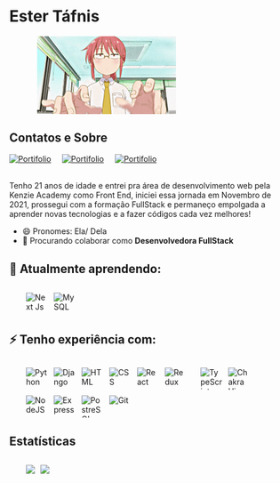 # Ester Táfnis

<div style="display: flex; justify-content: flex-start;">
<img style="width: 250px; margin-left: 50px" src="./assets/typing.gif"/>
</div>

## Contatos e Sobre

<div style="display: flex; gap: 20px;">
  <a href="https://www.linkedin.com/in/ester-frazao/" target="_blank" title="Linkedin">
    <img src="https://api.iconify.design/mdi/linkedin.svg?color=%23cfb62b" alt="Portifolio" style="width:3rem; height:3rem;" />
  </a>
  <a href="mailto:tafnisbonbon@gmail.com" target="_blank" title="tafnisbonbon@gmail.com">
    <img src="https://api.iconify.design/mdi/email.svg?color=%23cfb62b" alt="Portifolio" style="width:3rem; height:3rem;" />
  </a>
  <a href="https://portifolio-next-esterfrazao.vercel.app/" target="_blank" title="Portifólio">
    <img src="https://api.iconify.design/gg/website.svg?color=%23cfb62b" alt="Portifolio" style="width:3rem; height:3rem;" />
  </a>
</div>

<br>

Tenho 21 anos de idade e entrei pra área de desenvolvimento web pela Kenzie Academy como Front End, iniciei essa jornada em Novembro de 2021, prossegui com a formação FullStack e permaneço empolgada a aprender novas tecnologias e a fazer códigos cada vez melhores!

- 😄 Pronomes: Ela/ Dela
- 👯 Procurando colaborar como **Desenvolvedora FullStack**

## 🌱 Atualmente aprendendo:

<div style="display: flex; justify-content: flex-start; flex-wrap:wrap; margin:30px; gap: 10px">
  <img src="https://api.iconify.design/cib/next-js.svg" title="Next Js" alt="Next Js" width="40" height="40"/>
  <img src="https://api.iconify.design/logos/mysql.svg" title="MySQL" alt="MySQL" width="40" height="40"/>
</div>

## ⚡ Tenho experiência com:

<div style="display: flex; justify-content: flex-start; flex-wrap:wrap; margin:30px; gap: 10px" >
<img src="https://cdn.jsdelivr.net/gh/devicons/devicon/icons/python/python-original.svg" title="Python" alt="Python" width="40" height="40"/>
<img src="https://cdn.jsdelivr.net/gh/devicons/devicon/icons/django/django-plain.svg" title="Django" alt="Django" width="40" height="40"/>
<img src="https://cdn.jsdelivr.net/gh/devicons/devicon/icons/html5/html5-original.svg" title="HTML5" alt="HTML" width="40" height="40"/>
  <img src="https://cdn.jsdelivr.net/gh/devicons/devicon/icons/css3/css3-original.svg" title="CSS" alt="CSS" width="40" height="40"/>
  <img src="https://cdn.jsdelivr.net/gh/devicons/devicon/icons/react/react-original.svg" title="React" alt="React" width="40" height="40"/>
  <img src="https://cdn.jsdelivr.net/gh/devicons/devicon/icons/redux/redux-original.svg" title="Redux" alt="Redux " width="40" height="40"/>&nbsp;
  <!-- <img src="https://cdn.jsdelivr.net/gh/devicons/devicon/icons/materialui/materialui-original.svg" title="Material UI" alt="Material UI" width="40" height="40"/> -->
  <img src="https://cdn.jsdelivr.net/gh/devicons/devicon/icons/typescript/typescript-original.svg" title="TypeScript" alt="TypeScript" width="40" height="40"/>
  <img src="https://www.coffeeclass.io/logos/chakra-ui.png" title="Chakra Ui" alt="Chakra Ui" width="40" height="40"/>
  <img src="https://cdn.jsdelivr.net/gh/devicons/devicon/icons/nodejs/nodejs-original.svg" title="NodeJS" alt="NodeJS" width="40" height="40"/>
  <img src="https://cdn.jsdelivr.net/gh/devicons/devicon/icons/express/express-original.svg" title="Express" alt="Express" width="40" height="40"/>
 
  <!-- <img src="https://cdn.jsdelivr.net/gh/devicons/devicon/icons/flask/flask-original.svg" title="Flask" alt="Flask" width="40" height="40"/> -->
  
  <!-- <img src="https://cdn.jsdelivr.net/gh/devicons/devicon/icons/mongodb/mongodb-original.svg" title="MongoDB" alt="MongoDB" width="40" height="40"/> -->
  <img src="https://cdn.jsdelivr.net/gh/devicons/devicon/icons/postgresql/postgresql-original.svg" title="PostgreSQL" alt="PostreSQL" width="40" height="40"/>
  <img src="https://cdn.jsdelivr.net/gh/devicons/devicon/icons/git/git-original.svg" title="Git" alt="Git" width="40" height="40"/>
  </div>

## Estatísticas

<div style="display: flex; justify-content: flex-start; flex-wrap:wrap; margin:30px; gap: 10px">
<!-- <a href="https://github.com/esterfrazao"> -->
<img height="180em" src="https://github-readme-stats.vercel.app/api/top-langs/?username=esterfrazao&layout=compact&langs_count=7&theme=dracula"/>
<img height="180em" src="https://github-readme-stats.vercel.app/api?username=esterfrazao&show_icons=true&theme=dracula&include_all_commits=true&count_private=true"/>
</div>

